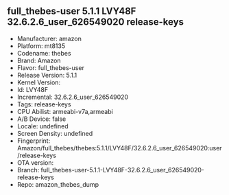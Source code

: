 ## full_thebes-user 5.1.1 LVY48F 32.6.2.6_user_626549020 release-keys
- Manufacturer: amazon
- Platform: mt8135
- Codename: thebes
- Brand: Amazon
- Flavor: full_thebes-user
- Release Version: 5.1.1
- Kernel Version: 
- Id: LVY48F
- Incremental: 32.6.2.6_user_626549020
- Tags: release-keys
- CPU Abilist: armeabi-v7a,armeabi
- A/B Device: false
- Locale: undefined
- Screen Density: undefined
- Fingerprint: Amazon/full_thebes/thebes:5.1.1/LVY48F/32.6.2.6_user_626549020:user/release-keys
- OTA version: 
- Branch: full_thebes-user-5.1.1-LVY48F-32.6.2.6_user_626549020-release-keys
- Repo: amazon_thebes_dump
